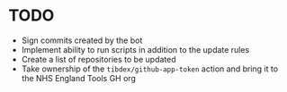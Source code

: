 # TODO

- Sign commits created by the bot
- Implement ability to run scripts in addition to the update rules
- Create a list of repositories to be updated
- Take ownership of the `tibdex/github-app-token` action and bring it to the NHS England Tools GH org
